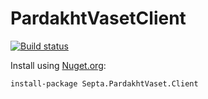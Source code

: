 # PardakhtVasetClient
[![Build status](https://ci.appveyor.com/api/projects/status/h4ow4efs3f6j2buk?svg=true)](https://ci.appveyor.com/project/Jalalx/pardakhtvasetclient)

Install using [Nuget.org](https://www.nuget.org/packages/Septa.PardakhtVaset.Client):

    install-package Septa.PardakhtVaset.Client
